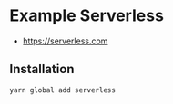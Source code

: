 # Example Serverless

- https://serverless.com

## Installation

```
yarn global add serverless
```

